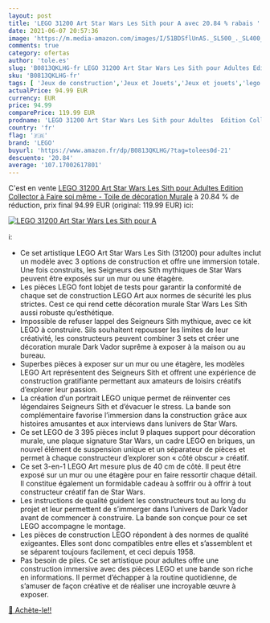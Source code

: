 ```yaml
---
layout: post
title: 'LEGO 31200 Art Star Wars Les Sith pour A avec 20.84 % rabais '
date: 2021-06-07 20:57:36
image: 'https://m.media-amazon.com/images/I/51BDSflUnAS._SL500_._SL400_.jpg'
comments: true
category: ofertas
author: 'tole.es'
slug: 'B0813QKLHG-fr LEGO 31200 Art Star Wars Les Sith pour Adultes Edition...'
sku: 'B0813QKLHG-fr'
tags: [ 'Jeux de construction','Jeux et Jouets','Jeux et jouets','lego', ]
actualPrice: 94.99 EUR
currency: EUR
price: 94.99
comparePrice: 119.99 EUR
prodname: 'LEGO 31200 Art Star Wars Les Sith pour Adultes  Edition Collector à Faire soi même - Toile de décoration Murale'
country: 'fr'
flag: '🇫🇷'
brand: 'LEGO'
buyurl: 'https://www.amazon.fr/dp/B0813QKLHG/?tag=tolees0d-21'
descuento: '20.84'
average: '107.17002617801'
---
```


C'est en vente [LEGO 31200 Art Star Wars Les Sith pour Adultes  Edition Collector à Faire soi même - Toile de décoration Murale](https://www.amazon.fr/dp/B0813QKLHG/?tag=tolees0d-21)  à  20.84 % de réduction, prix final  94.99 EUR (original: 119.99 EUR) ici:

[![LEGO 31200 Art Star Wars Les Sith pour A](https://m.media-amazon.com/images/I/51BDSflUnAS._SL500_._SL400_.jpg)](https://www.amazon.fr/dp/B0813QKLHG/?tag=tolees0d-21)

ℹ️:

- Ce set artistique LEGO Art Star Wars Les Sith (31200) pour adultes inclut un modèle avec 3 options de construction et offre une immersion totale. Une fois construits, les Seigneurs des Sith mythiques de Star Wars peuvent être exposés sur un mur ou une étagère.
- Les pièces LEGO font lobjet de tests pour garantir la conformité de chaque set de construction LEGO Art aux normes de sécurité les plus strictes. Cest ce qui rend cette décoration murale Star Wars Les Sith aussi robuste qu’esthétique.
- Impossible de refuser lappel des Seigneurs Sith mythique, avec ce kit LEGO à construire. Sils souhaitent repousser les limites de leur créativité, les constructeurs peuvent combiner 3 sets et créer une décoration murale Dark Vador suprême à exposer à la maison ou au bureau.
- Superbes pièces à exposer sur un mur ou une étagère, les modèles LEGO Art représentent des Seigneurs Sith et offrent une expérience de construction gratifiante permettant aux amateurs de loisirs créatifs d’explorer leur passion.
- La création d’un portrait LEGO unique permet de réinventer ces légendaires Seigneurs Sith et d’évacuer le stress. La bande son complémentaire favorise l’immersion dans la construction grâce aux histoires amusantes et aux interviews dans lunivers de Star Wars.
- Ce set LEGO de 3 395 pièces inclut 9 plaques support pour décoration murale, une plaque signature Star Wars, un cadre LEGO en briques, un nouvel élément de suspension unique et un séparateur de pièces et permet à chaque constructeur d’explorer son « côté obscur » créatif.
- Ce set 3-en-1 LEGO Art mesure plus de 40 cm de côté. Il peut être exposé sur un mur ou une étagère pour en faire ressortir chaque détail. Il constitue également un formidable cadeau à soffrir ou à offrir à tout constructeur créatif fan de Star Wars.
- Les instructions de qualité guident les constructeurs tout au long du projet et leur permettent de s’immerger dans l’univers de Dark Vador avant de commencer à construire. La bande son conçue pour ce set LEGO accompagne le montage.
- Les pièces de construction LEGO répondent à des normes de qualité exigeantes. Elles sont donc compatibles entre elles et s’assemblent et se séparent toujours facilement, et ceci depuis 1958.
- Pas besoin de piles. Ce set artistique pour adultes offre une construction immersive avec des pièces LEGO et une bande son riche en informations. Il permet d’échapper à la routine quotidienne, de s’amuser de façon créative et de réaliser une incroyable œuvre à exposer.

[🛒 Achète-le!!](https://www.amazon.fr/dp/B0813QKLHG/?tag=tolees0d-21)

